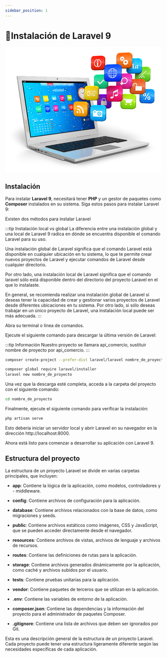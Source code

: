 ```yaml
---
sidebar_position: 1
---
```


# 📖Instalación de Laravel 9
<p>
  <img src="/img/install.jpg" alt="Descripción de la imagen"  className="image-center"/>
</p>

## Instalación
Para instalar **Laravel 9**, necesitará tener **PHP** y un gestor de paquetes como **Composer** instalados en su sistema. Siga estos pasos para instalar Laravel 9:

Existen dos métodos para instalar Laravel

:::tip Instalación local vs global
La diferencia entre una instalación global y una local de Laravel 9 radica en dónde se encuentra disponible el comando Laravel para su uso.

Una instalación global de Laravel significa que el comando Laravel está disponible en cualquier ubicación en tu sistema, lo que te permite crear nuevos proyectos de Laravel y ejecutar comandos de Laravel desde cualquier directorio.

Por otro lado, una instalación local de Laravel significa que el comando laravel sólo está disponible dentro del directorio del proyecto Laravel en el que lo instalaste.

En general, se recomienda realizar una instalación global de Laravel si deseas tener la capacidad de crear y gestionar varios proyectos de Laravel desde diferentes ubicaciones en tu sistema. Por otro lado, si sólo deseas trabajar en un único proyecto de Laravel, una instalación local puede ser más adecuada.
:::

Abra su terminal o línea de comandos.

Ejecute el siguiente comando para descargar la última versión de Laravel:

:::tip Información
Nuestro proyecto se llamara api_comercio, sustituir nombre de proyecto por api_comercio.
:::
```bash title="Instalación local"
composer create-project --prefer-dist laravel/laravel nombre_de_proyecto "9.*"
```
```bash title="Instalación global"
composer global require laravel/installer
laravel new nombre_de_proyecto
```

Una vez que la descarga esté completa, acceda a la carpeta del proyecto con el siguiente comando:

```bash
cd nombre_de_proyecto
```
Finalmente, ejecute el siguiente comando para verificar la instalación:
```bash
php artisan serve
```
Esto debería iniciar un servidor local y abrir Laravel en su navegador en la dirección http://localhost:8000.

Ahora está listo para comenzar a desarrollar su aplicación con Laravel 9.

## Estructura del proyecto

La estructura de un proyecto Laravel se divide en varias carpetas principales, que incluyen:

- **app**: Contiene la lógica de la aplicación, como modelos, controladores y - middleware.

- **config**: Contiene archivos de configuración para la aplicación.

- **database**: Contiene archivos relacionados con la base de datos, como migraciones y seeds.

- **public**: Contiene archivos estáticos como imágenes, CSS y JavaScript, que se pueden acceder directamente desde el navegador.

- **resources**: Contiene archivos de vistas, archivos de lenguaje y archivos de recursos.

- **routes**: Contiene las definiciones de rutas para la aplicación.

- **storage**: Contiene archivos generados dinámicamente por la aplicación, como caché y archivos subidos por el usuario.

- **tests**: Contiene pruebas unitarias para la aplicación.

- **vendor**: Contiene paquetes de terceros que se utilizan en la aplicación.

- **.env**: Contiene las variables de entorno de la aplicación.

- **composer.json**: Contiene las dependencias y la información del proyecto para el administrador de paquetes Composer.

- **.gitignore**: Contiene una lista de archivos que deben ser ignorados por Git.

Esta es una descripción general de la estructura de un proyecto Laravel. Cada proyecto puede tener una estructura ligeramente diferente según las necesidades específicas de cada aplicación.